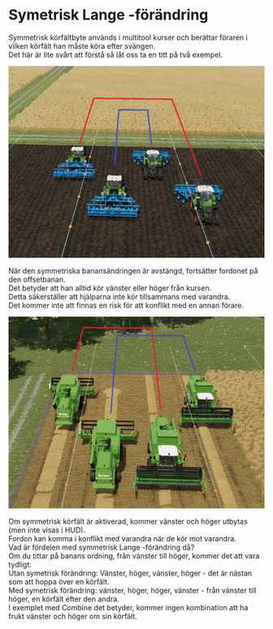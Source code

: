 # Symetrisk Lange -förändring
  
Symmetrisk körfältbyte används i multitool kurser och berättar föraren i vilken körfält han måste köra efter svängen.  
Det här är lite svårt att förstå så låt oss ta en titt på två exempel.  

![Image](../assets/images/regularchange_0_0_1020_765.png)
  
När den symmetriska banansändringen är avstängd, fortsätter fordonet på den offsetbanan.  
Det betyder att han alltid kör vänster eller höger från kursen.  
Detta säkerställer att hjälparna inte kör tillsammans med varandra.  
Det kommer inte att finnas en risk för att konflikt med en annan förare.  

![Image](../assets/images/symetricchange_0_0_1020_765.png)
  
Om symmetrisk körfält är aktiverad, kommer vänster och höger utbytas (men inte visas i HUD).  
Fordon kan komma i konflikt med varandra när de kör mot varandra.  
Vad är fördelen med symmetrisk Lange -förändring då?  
Om du tittar på banans ordning, från vänster till höger, kommer det att vara tydligt:  
Utan symetrisk förändring: Vänster, höger, vänster, höger - det är nästan som att hoppa över en körfält.  
Med symetrisk förändring: vänster, höger, höger, vänster - från vänster till höger, en körfält efter den andra.  
I exemplet med Combine det betyder, kommer ingen kombination att ha frukt vänster och höger om sin körfält.  
